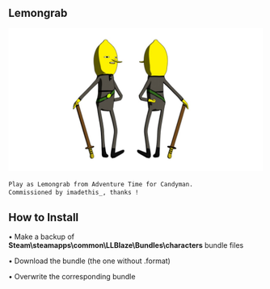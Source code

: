 ## Lemongrab
![](Workfiles/Render.jpg)

	Play as Lemongrab from Adventure Time for Candyman.
	Commissioned by imadethis_, thanks !
	
## How to Install
• Make a backup of **Steam\steamapps\common\LLBlaze\Bundles\characters** bundle files

• Download the bundle (the one without .format)

• Overwrite the corresponding bundle
